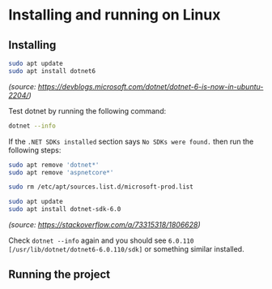 # Installing and running on Linux

## Installing

```sh
sudo apt update
sudo apt install dotnet6
```

_(source: https://devblogs.microsoft.com/dotnet/dotnet-6-is-now-in-ubuntu-2204/)_

Test dotnet by running the following command:

```sh
dotnet --info
```

If the `.NET SDKs installed` section says `No SDKs were found.` then run the following steps:

```sh
sudo apt remove 'dotnet*'
sudo apt remove 'aspnetcore*'

sudo rm /etc/apt/sources.list.d/microsoft-prod.list

sudo apt update
sudo apt install dotnet-sdk-6.0
```

_(source: https://stackoverflow.com/a/73315318/1806628)_

Check `dotnet --info` again and you should see `6.0.110 [/usr/lib/dotnet/dotnet6-6.0.110/sdk]` or something similar
installed.

## Running the project
